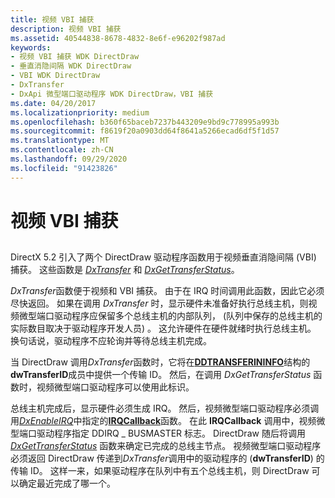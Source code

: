 ```yaml
---
title: 视频 VBI 捕获
description: 视频 VBI 捕获
ms.assetid: 40544838-8678-4832-8e6f-e96202f987ad
keywords:
- 视频 VBI 捕获 WDK DirectDraw
- 垂直消隐间隔 WDK DirectDraw
- VBI WDK DirectDraw
- DxTransfer
- DxApi 微型端口驱动程序 WDK DirectDraw，VBI 捕获
ms.date: 04/20/2017
ms.localizationpriority: medium
ms.openlocfilehash: b360f65baceb7237b443209e9bd9c778995a993b
ms.sourcegitcommit: f8619f20a0903dd64f8641a5266ecad6df5f1d57
ms.translationtype: MT
ms.contentlocale: zh-CN
ms.lasthandoff: 09/29/2020
ms.locfileid: "91423826"
---
```

# <a name="video-vbi-capture"></a>视频 VBI 捕获


## <span id="ddk_video_vbi_capture_gg"></span><span id="DDK_VIDEO_VBI_CAPTURE_GG"></span>


DirectX 5.2 引入了两个 DirectDraw 驱动程序函数用于视频垂直消隐间隔 (VBI) 捕获。 这些函数是 [*DxTransfer*](/windows/win32/api/dxmini/nc-dxmini-pdx_transfer) 和 [*DxGetTransferStatus*](/windows/win32/api/dxmini/nc-dxmini-pdx_gettransferstatus)。

*DxTransfer*函数便于视频和 VBI 捕获。 由于在 IRQ 时间调用此函数，因此它必须尽快返回。 如果在调用 *DxTransfer* 时，显示硬件未准备好执行总线主机，则视频微型端口驱动程序应保留多个总线主机的内部队列， (队列中保存的总线主机的实际数目取决于驱动程序开发人员) 。 这允许硬件在硬件就绪时执行总线主机。 换句话说，驱动程序不应轮询并等待总线主机完成。

当 DirectDraw 调用*DxTransfer*函数时，它将在[**DDTRANSFERININFO**](/windows/win32/api/dxmini/ns-dxmini-ddtransferininfo)结构的**dwTransferID**成员中提供一个传输 ID。 然后，在调用 *DxGetTransferStatus* 函数时，视频微型端口驱动程序可以使用此标识。

总线主机完成后，显示硬件必须生成 IRQ。 然后，视频微型端口驱动程序必须调用[*DxEnableIRQ*](/windows/win32/api/dxmini/nc-dxmini-pdx_enableirq)中指定的[**IRQCallback**](/windows/win32/api/dxmini/nc-dxmini-pdx_irqcallback)函数。 在此 **IRQCallback** 调用中，视频微型端口驱动程序指定 DDIRQ \_ BUSMASTER 标志。 DirectDraw 随后将调用 [*DxGetTransferStatus*](/windows/win32/api/dxmini/nc-dxmini-pdx_gettransferstatus) 函数来确定已完成的总线主节点。 视频微型端口驱动程序必须返回 DirectDraw 传递到*DxTransfer*调用中的驱动程序的 (**dwTransferID**) 的传输 ID。 这样一来，如果驱动程序在队列中有五个总线主机，则 DirectDraw 可以确定最近完成了哪一个。

 

